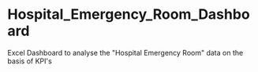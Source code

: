 # Hospital_Emergency_Room_Dashboard
Excel Dashboard to analyse the "Hospital Emergency Room" data on the basis of KPI's
